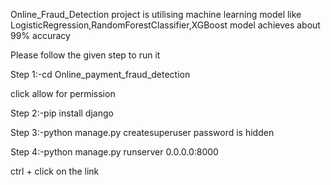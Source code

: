 Online_Fraud_Detection project is utilising machine learning model like LogisticRegression,RandomForestClassifier,XGBoost 
model achieves about 99% accuracy

Please follow the given step to run it

Step 1:-cd Online_payment_fraud_detection

click allow for permission

Step 2:-pip install django

Step 3:-python manage.py createsuperuser
password is hidden

Step 4:-python manage.py runserver 0.0.0.0:8000

ctrl + click on the link
